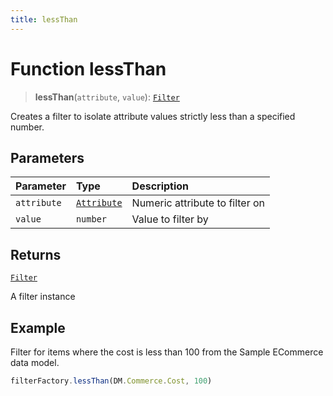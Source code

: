 ```yaml
---
title: lessThan
---
```


# Function lessThan

> **lessThan**(`attribute`, `value`): [`Filter`](../../../interfaces/interface.Filter.md)

Creates a filter to isolate attribute values strictly less than a specified number.

## Parameters

| Parameter | Type | Description |
| :------ | :------ | :------ |
| `attribute` | [`Attribute`](../../../interfaces/interface.Attribute.md) | Numeric attribute to filter on |
| `value` | `number` | Value to filter by |

## Returns

[`Filter`](../../../interfaces/interface.Filter.md)

A filter instance

## Example

Filter for items where the cost is less than 100 from the Sample ECommerce data model.
```ts
filterFactory.lessThan(DM.Commerce.Cost, 100)
```
